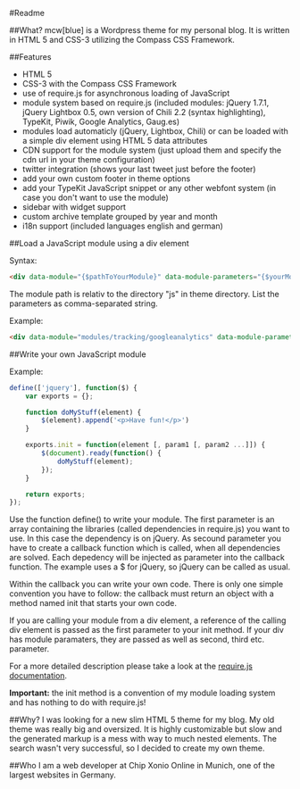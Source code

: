 #Readme

##What?
mcw[blue] is a Wordpress theme for my personal blog. It is written in HTML 5 and CSS-3 utilizing the Compass CSS Framework.

##Features
- HTML 5
- CSS-3 with the Compass CSS Framework
- use of require.js for asynchronous loading of JavaScript
- module system based on require.js (included modules: jQuery 1.7.1, jQuery Lightbox 0.5, own version of Chili 2.2 (syntax highlighting), TypeKit, Piwik, Google Analytics, Gaug.es)
- modules load automaticly (jQuery, Lightbox, Chili) or can be loaded with a simple div element using HTML 5 data attributes
- CDN support for the module system (just upload them and specify the cdn url in your theme configuration)
- twitter integration (shows your last tweet just before the footer)
- add your own custom footer in theme options
- add your TypeKit JavaScript snippet or any other webfont system (in case you don't want to use the module)
- sidebar with widget support
- custom archive template grouped by year and month
- i18n support (included languages english and german)

##Load a JavaScript module using a div element

Syntax:

```html
<div data-module="{$pathToYourModule}" data-module-parameters="{$yourModuleParametersCommaSeparated"></div>
```

The module path is relativ to the directory "js" in theme directory. List the parameters as comma-separated string.

Example:

```html    
<div data-module="modules/tracking/googleanalytics" data-module-parameters="UA-XXXXXXX-X"></div>
```

##Write your own JavaScript module

Example:

```javascript
define(['jquery'], function($) {
	var exports = {};

	function doMyStuff(element) {
		$(element).append('<p>Have fun!</p>')
	}

	exports.init = function(element [, param1 [, param2 ...]]) {
		$(document).ready(function() {
			doMyStuff(element);
		});
	}

	return exports;
});
```

Use the function define() to write your module. The first parameter is an array containing the libraries (called dependencies in require.js) you want to use. In this case the dependency is on jQuery. As secound parameter you have to create a callback function which is called, when all dependencies are solved. Each depedency will be injected as parameter into the callback function. The example uses a $ for jQuery, so jQuery can be called as usual.

Within the callback you can write your own code. There is only one simple convention you have to follow: the callback must return an object with a method named init that starts your own code.

If you are calling your module from a div element, a reference of the calling div element is passed as the first parameter to your init method. If your div has module paramaters, they are passed as well as second, third etc. parameter.

For a more detailed description please take a look at the [require.js documentation].

__Important:__ the init method is a convention of my module loading system and has nothing to do with require.js!


##Why?
I was looking for a new slim HTML 5 theme for my blog. My old theme was really big and oversized. It is highly customizable but slow and the generated markup is a mess with way to much nested elements. The search wasn't very successful, so I decided to create my own theme.

##Who
I am a web developer at Chip Xonio Online in Munich, one of the largest websites in Germany.

[require.js documentation]: http://requirejs.org/docs/api.html#defdep